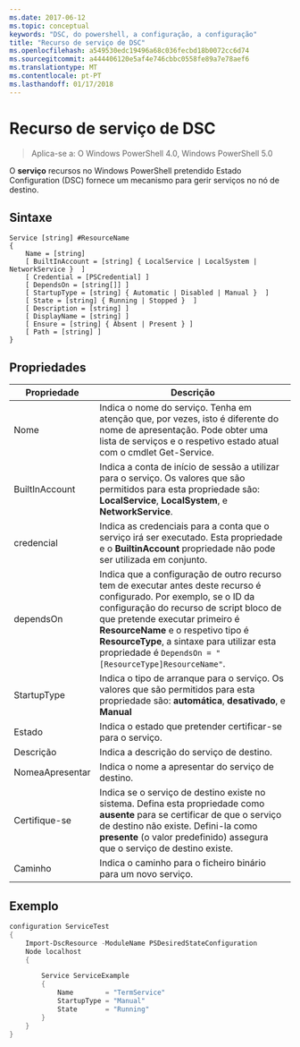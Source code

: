 ```yaml
---
ms.date: 2017-06-12
ms.topic: conceptual
keywords: "DSC, do powershell, a configuração, a configuração"
title: "Recurso de serviço de DSC"
ms.openlocfilehash: a549530edc19496a68c036fecbd18b0072cc6d74
ms.sourcegitcommit: a444406120e5af4e746cbbc0558fe89a7e78aef6
ms.translationtype: MT
ms.contentlocale: pt-PT
ms.lasthandoff: 01/17/2018
---
```

# <a name="dsc-service-resource"></a>Recurso de serviço de DSC

> Aplica-se a: O Windows PowerShell 4.0, Windows PowerShell 5.0


O **serviço** recursos no Windows PowerShell pretendido Estado Configuration (DSC) fornece um mecanismo para gerir serviços no nó de destino.

## <a name="syntax"></a>Sintaxe

```
Service [string] #ResourceName
{
    Name = [string]
    [ BuiltInAccount = [string] { LocalService | LocalSystem | NetworkService }  ]
    [ Credential = [PSCredential] ]
    [ DependsOn = [string[]] ]
    [ StartupType = [string] { Automatic | Disabled | Manual }  ]
    [ State = [string] { Running | Stopped }  ]
    [ Description = [string] ]
    [ DisplayName = [string] ]
    [ Ensure = [string] { Absent | Present } ]
    [ Path = [string] ]
}
```

## <a name="properties"></a>Propriedades

|  Propriedade  |  Descrição   | 
|---|---| 
| Nome| Indica o nome do serviço. Tenha em atenção que, por vezes, isto é diferente do nome de apresentação. Pode obter uma lista de serviços e o respetivo estado atual com o cmdlet Get-Service.| 
| BuiltInAccount| Indica a conta de início de sessão a utilizar para o serviço. Os valores que são permitidos para esta propriedade são: **LocalService**, **LocalSystem**, e **NetworkService**.| 
| credencial| Indica as credenciais para a conta que o serviço irá ser executado. Esta propriedade e o __BuiltinAccount__ propriedade não pode ser utilizada em conjunto.| 
| dependsOn| Indica que a configuração de outro recurso tem de executar antes deste recurso é configurado. Por exemplo, se o ID da configuração do recurso de script bloco de que pretende executar primeiro é __ResourceName__ e o respetivo tipo é __ResourceType__, a sintaxe para utilizar esta propriedade é `DependsOn = "[ResourceType]ResourceName"`.| 
| StartupType| Indica o tipo de arranque para o serviço. Os valores que são permitidos para esta propriedade são: **automática**, **desativado**, e **Manual**| 
| Estado| Indica o estado que pretender certificar-se para o serviço.| 
| Descrição | Indica a descrição do serviço de destino.| 
| NomeaApresentar | Indica o nome a apresentar do serviço de destino.| 
| Certifique-se | Indica se o serviço de destino existe no sistema. Defina esta propriedade como **ausente** para se certificar de que o serviço de destino não existe. Defini-la como **presente** (o valor predefinido) assegura que o serviço de destino existe.|
| Caminho | Indica o caminho para o ficheiro binário para um novo serviço.| 

## <a name="example"></a>Exemplo

```powershell
configuration ServiceTest
{
    Import-DscResource -ModuleName PSDesiredStateConfiguration
    Node localhost
    {

        Service ServiceExample
        {
            Name        = "TermService"
            StartupType = "Manual"
            State       = "Running"
        } 
    }
}
```

